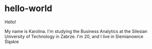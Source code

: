 # hello-world

Hello!

My name is Karolina. I'm studying the Business Analytics at the Silesian University of Technology in Zabrze. 
I'm 20, and I live in Siemianowice Śląskie